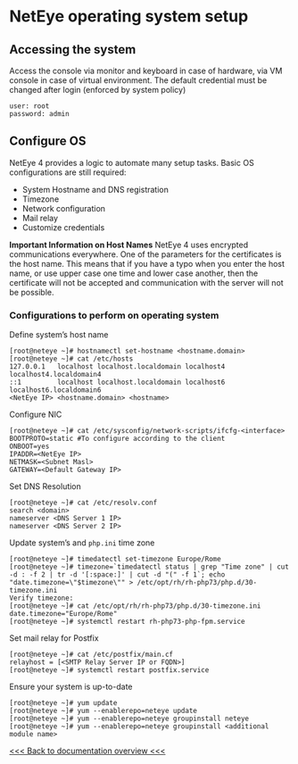 # NetEye operating system setup

## Accessing the system
Access the console via monitor and keyboard in case of hardware, via VM console in case of virtual environment.
The default credential must be changed after login (enforced by system policy)
```
user: root
password: admin
```

## Configure OS

NetEye 4 provides a logic to automate many setup tasks. Basic OS configurations are still required:
- System Hostname and DNS registration
- Timezone
- Network configuration
- Mail relay
- Customize credentials

__Important Information on Host Names__
NetEye 4 uses encrypted communications everywhere. One of the parameters for the certificates is the host name. This means that if you have a typo when you enter the host name, or use upper case one time and lower case another, then the certificate will not be accepted and communication with the server will not be possible.

### Configurations to perform on operating system

Define system’s host name
```
[root@neteye ~]# hostnamectl set-hostname <hostname.domain>
[root@neteye ~]# cat /etc/hosts
127.0.0.1   localhost localhost.localdomain localhost4 localhost4.localdomain4
::1         localhost localhost.localdomain localhost6 localhost6.localdomain6
<NetEye IP> <hostname.domain> <hostname>
```

Configure NIC
```
[root@neteye ~]# cat /etc/sysconfig/network-scripts/ifcfg-<interface>
BOOTPROTO=static #To configure according to the client
ONBOOT=yes
IPADDR=<NetEye IP>
NETMASK=<Subnet Masl>
GATEWAY=<Default Gateway IP>
```
Set DNS Resolution
```
[root@neteye ~]# cat /etc/resolv.conf
search <domain>
nameserver <DNS Server 1 IP>
nameserver <DNS Server 2 IP>
```
Update system’s and `php.ini` time zone
```
[root@neteye ~]# timedatectl set-timezone Europe/Rome
[root@neteye ~]# timezone=`timedatectl status | grep "Time zone" | cut -d : -f 2 | tr -d '[:space:]' | cut -d "(" -f 1`; echo "date.timezone=\"$timezone\"" > /etc/opt/rh/rh-php73/php.d/30-timezone.ini
Verify timezone:
[root@neteye ~]# cat /etc/opt/rh/rh-php73/php.d/30-timezone.ini
date.timezone="Europe/Rome"
[root@neteye ~]# systemctl restart rh-php73-php-fpm.service
```
Set mail relay for Postfix
```
[root@neteye ~]# cat /etc/postfix/main.cf
relayhost = [<SMTP Relay Server IP or FQDN>]
[root@neteye ~]# systemctl restart postfix.service
```
Ensure your system is up-to-date
```
[root@neteye ~]# yum update
[root@neteye ~]# yum --enablerepo=neteye update
[root@neteye ~]# yum --enablerepo=neteye groupinstall neteye
[root@neteye ~]# yum --enablerepo=neteye groupinstall <additional module name>
```

[<<< Back to documentation overview <<<](./README.md)
